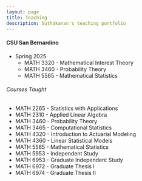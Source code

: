 ```yaml
---
layout: page
title: Teaching
description: Suthakaran's teaching portfolio
---
```

#### CSU San Bernardino
* Spring 2025
   * <a style="text-decoration:none"  target="_blank" rel="noopener noreferrer"> MATH 3320 - Mathematical Interest Theory
   * <a style="text-decoration:none"  target="_blank" rel="noopener noreferrer"> MATH 3460 - Probability Theory
   * <a style="text-decoration:none"  target="_blank" rel="noopener noreferrer"> MATH 5565 - Mathematical Statistics
  
###### Courses Taught
   * <a style="text-decoration:none" href="../pages/StatApp.html" target="_blank" rel="noopener noreferrer">MATH 2265 - Statistics with Applications</a>
   * MATH 2310 - Applied Linear Algebra
   * MATH 3460 - Probability Theory
   * MATH 3465 - Computational Statistics
   * MATH 4320 - Introduction to Actuarial Modeling
   * <a style="text-decoration:none" href="../pages/LinStatModProj.html" target="_blank" rel="noopener noreferrer">MATH 4360 - Linear Statistical Models
   * MATH 5565 - Mathematical Statistics
   * MATH 5953 - Independent Study
   * MATH 6953 - Graduate Independent Study
   * MATH 6972 - Graduate Thesis I
   * MATH 6974 - Graduate Thesis II

